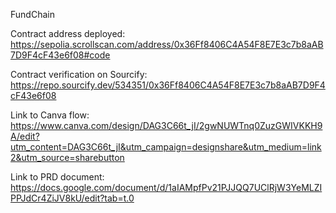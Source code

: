 FundChain

Contract address deployed: https://sepolia.scrollscan.com/address/0x36Ff8406C4A54F8E7E3c7b8aAB7D9F4cF43e6f08#code

Contract verification on Sourcify: https://repo.sourcify.dev/534351/0x36Ff8406C4A54F8E7E3c7b8aAB7D9F4cF43e6f08

Link to Canva flow: https://www.canva.com/design/DAG3C66t_jI/2gwNUWTnq0ZuzGWIVKKH9A/edit?utm_content=DAG3C66t_jI&utm_campaign=designshare&utm_medium=link2&utm_source=sharebutton

Link to PRD document: https://docs.google.com/document/d/1aIAMpfPv21PJJQQ7UClRjW3YeMLZIPPJdCr4ZiJV8kU/edit?tab=t.0
